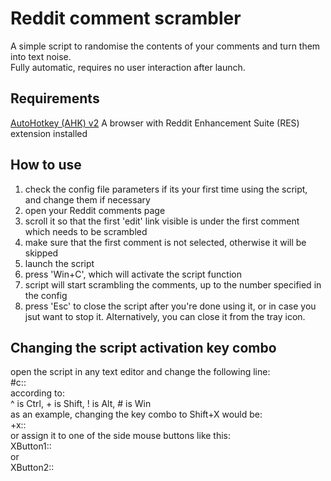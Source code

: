 # Reddit comment scrambler
A simple script to randomise the contents of your comments and turn them into text noise.  
Fully automatic, requires no user interaction after launch.

## Requirements
[AutoHotkey (AHK) v2](https://www.autohotkey.com/)
A browser with Reddit Enhancement Suite (RES) extension installed

## How to use
1) check the config file parameters if its your first time using the script, and change them if necessary
2) open your Reddit comments page
3) scroll it so that the first 'edit' link visible is under the first comment which needs to be scrambled
4) make sure that the first comment is not selected, otherwise it will be skipped
5) launch the script
6) press 'Win+C', which will activate the script function
7) script will start scrambling the comments, up to the number specified in the config
8) press 'Esc' to close the script after you're done using it, or in case you jsut want to stop it. Alternatively, you can close it from the tray icon.

## Changing the script activation key combo 
open the script in any text editor and change the following line:  
#c::  
according to:  
^ is Ctrl, + is Shift, ! is Alt, # is Win  
as an example, changing the key combo to Shift+X would be:  
+x::  
or assign it to one of the side mouse buttons like this:  
XButton1::    
or  
XButton2::  
